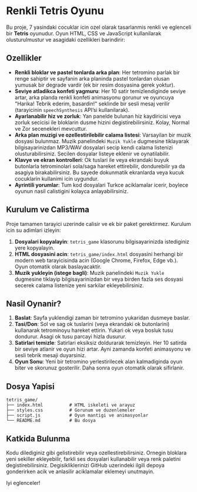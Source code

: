 # Renkli Tetris Oyunu

Bu proje, 7 yasindaki cocuklar icin ozel olarak tasarlanmis renkli ve eglenceli bir **Tetris** oyunudur. Oyun HTML, CSS ve JavaScript kullanilarak olusturulmustur ve asagidaki ozellikleri barindirir:

## Ozellikler

* **Renkli bloklar ve pastel tonlarda arka plan**: Her tetromino parlak bir renge sahiptir ve sayfanin arka planinda pastel tonlardan olusan yumusak bir degrade vardir (ek bir resim dosyasina gerek yoktur).
* **Seviye atladikca konfeti yagmuru**: Her 10 satir temizlendiginde seviye artar, arka planda renkli konfeti animasyonu gorunur ve oyuncuya "Harika! Tebrik ederim, basardin!" seklinde bir sesli mesaj verilir (tarayicinin `speechSynthesis` API’si kullanilarak).
* **Ayarlanabilir hiz ve zorluk**: Yan panelde bulunan hiz kaydiricisi veya zorluk secicisi ile bloklarin dusme hizini degistirebilirsiniz. Kolay, Normal ve Zor secenekleri mevcuttur.
* **Arka plan muzigi ve ozellestirilebilir calama listesi**: Varsayilan bir muzik dosyasi bulunmaz. Muzik panelindeki `Muzik Yukle` dugmesine tiklayarak bilgisayarinizdan MP3/WAV dosyalari secip kendi calama listenizi olusturabilirsiniz. Secilen dosyalar listeye eklenir ve oynatilabilir.
* **Klavye ve ekran kontrolleri**: Ok tuslari ile veya ekrandaki buyuk butonlarla tetrominolari sola/saga hareket ettirebilir, dondurebilir ya da asagiya birakabilirsiniz. Bu sayede dokunmatik ekranlarda veya kucuk cocuklarin kullanimi icin uygundur.
* **Ayrintili yorumlar**: Tum kod dosyalari Turkce aciklamalar icerir, boylece oyunun nasil calistigini kolayca anlayabilirsiniz.

## Kurulum ve Calistirma

Proje tamamen tarayici uzerinde calisir ve ek bir paket gerektirmez. Kurulum icin su adimlari izleyin:

1. **Dosyalari kopyalayin**: `tetris_game` klasorunu bilgisayarinizda istediginiz yere kopyalayin.
2. **HTML dosyasini acin**: `tetris_game/index.html` dosyasini herhangi bir modern web tarayicisinda acin (Google Chrome, Firefox, Edge vb.). Oyun otomatik olarak baslayacaktir.
3. **Muzik yukleyin (istege bagli)**: Muzik panelindeki `Muzik Yukle` dugmesine tiklayip bilgisayarinizdan bir veya birden fazla ses dosyasi secerek calama listenize yeni sarkilar ekleyebilirsiniz.

## Nasil Oynanir?

1. **Baslat**: Sayfa yuklendigi zaman bir tetromino yukaridan dusmeye baslar.
2. **Tasi/Don**: Sol ve sag ok tuslarini (veya ekrandaki ok butonlarini) kullanarak tetrominoyu hareket ettirin. Yukari ok veya bosluk tusu dondurur. Asagi ok tusu parcayi hizla dusurur.
3. **Satirlari temizle**: Satirlari eksiksiz doldurarak temizleyin. Her 10 satirda bir seviye atlanir ve oyun hizi artar. Ayni zamanda konfeti animasyonu ve sesli tebrik mesaji duyarsiniz.
4. **Oyun Sonu**: Yeni bir tetromino yerlestirilecek alan kalmadiginda oyun biter ve skorunuz gosterilir. Daha sonra oyun otomatik olarak sifirlanir.

## Dosya Yapisi

```
tetris_game/
├── index.html          # HTML iskeleti ve arayuz
├── styles.css          # Gorunum ve duzenlemeler
├── script.js           # Oyun mantigi ve animasyonlar
└── README.md           # Bu dosya
```

## Katkida Bulunma

Kodu dilediginiz gibi gelistirebilir veya ozellestirebilirsiniz. Ornegin bloklara yeni sekiller ekleyebilir, farkli ses dosyalari kullanabilir veya renk paletini degistirebilirsiniz. Degisikliklerinizi GitHub uzerindeki ilgili depoya gonderirken acik ve anlasilir aciklamalar eklemeyi unutmayin.

Iyi eglenceler!
